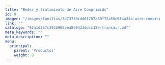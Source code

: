 ```yaml
---
title: "Redes y tratamiento de Aire Comprimido"
id: 9
imagen: "/images/familias/3d73730cdd61787a39f72a58c9f4a34a-aire-comprimido.jpg"
link: ""
catalogo: "92a1d257c293b965aea8e9433ddcc38e-transair.pdf"
meta_keywords: ""
meta_description: ""
menu:
  principal:
    parent: 'Productos'
    weight: 8
---
```

